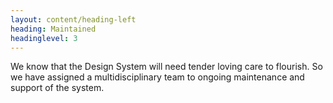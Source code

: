 ```yaml
---
layout: content/heading-left
heading: Maintained
headinglevel: 3
---
```


We know that the Design System will need tender loving care to flourish. So we have assigned a multidisciplinary team to ongoing maintenance and support of the
system.
